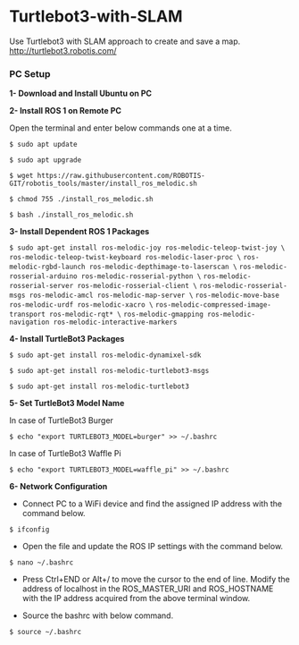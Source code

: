 # Turtlebot3-with-SLAM
Use Turtlebot3 with SLAM approach to create and save a map.
http://turtlebot3.robotis.com/

### **PC Setup**

**1- Download and Install Ubuntu on PC**

**2- Install ROS 1 on Remote PC**

Open the terminal and enter below commands one at a time.

`$ sudo apt update`

`$ sudo apt upgrade`

`$ wget https://raw.githubusercontent.com/ROBOTIS-GIT/robotis_tools/master/install_ros_melodic.sh`

`$ chmod 755 ./install_ros_melodic.sh` 

`$ bash ./install_ros_melodic.sh`

**3- Install Dependent ROS 1 Packages**

`$ sudo apt-get install ros-melodic-joy ros-melodic-teleop-twist-joy \`
  `ros-melodic-teleop-twist-keyboard ros-melodic-laser-proc \`
  `ros-melodic-rgbd-launch ros-melodic-depthimage-to-laserscan \`
  `ros-melodic-rosserial-arduino ros-melodic-rosserial-python \`
  `ros-melodic-rosserial-server ros-melodic-rosserial-client \`
  `ros-melodic-rosserial-msgs ros-melodic-amcl ros-melodic-map-server \`
  `ros-melodic-move-base ros-melodic-urdf ros-melodic-xacro \`
  `ros-melodic-compressed-image-transport ros-melodic-rqt* \`
  `ros-melodic-gmapping ros-melodic-navigation ros-melodic-interactive-markers`

**4- Install TurtleBot3 Packages**

`$ sudo apt-get install ros-melodic-dynamixel-sdk`

`$ sudo apt-get install ros-melodic-turtlebot3-msgs`

`$ sudo apt-get install ros-melodic-turtlebot3`


**5- Set TurtleBot3 Model Name**

In case of TurtleBot3 Burger

`$ echo "export TURTLEBOT3_MODEL=burger" >> ~/.bashrc`

In case of TurtleBot3 Waffle Pi

`$ echo "export TURTLEBOT3_MODEL=waffle_pi" >> ~/.bashrc`


**6- Network Configuration**

*  Connect PC to a WiFi device and find the assigned IP address with the command below.

`$ ifconfig`

*  Open the file and update the ROS IP settings with the command below.

`$ nano ~/.bashrc`

*  Press Ctrl+END or Alt+/ to move the cursor to the end of line.
Modify the address of localhost in the ROS_MASTER_URI and ROS_HOSTNAME with the IP address acquired from the above terminal window.

* Source the bashrc with below command.

`$ source ~/.bashrc`
